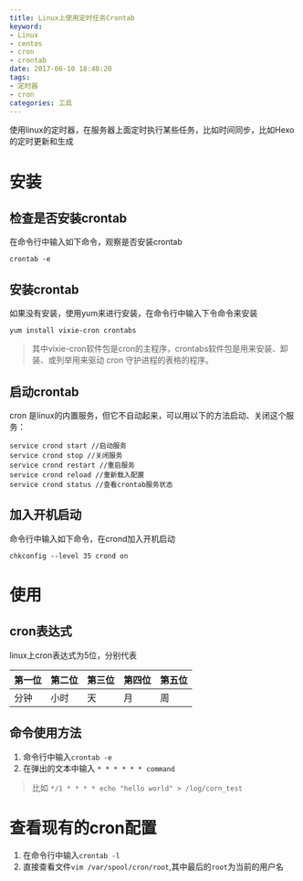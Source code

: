 ```yaml
---
title: Linux上使用定时任务Crontab
keyword: 
- Linux 
- centos 
- cron 
- crontab
date: 2017-06-10 18:40:20
tags:
- 定时器
- cron
categories: 工具
---
```


使用linux的定时器，在服务器上面定时执行某些任务，比如时间同步，比如Hexo的定时更新和生成

<!--more-->

# 安装
## 检查是否安装crontab
在命令行中输入如下命令，观察是否安装crontab
```shell
crontab -e
```
## 安装crontab
如果没有安装，使用yum来进行安装，在命令行中输入下令命令来安装
```shell
yum install vixie-cron crontabs 
```
> 其中vixie-cron软件包是cron的主程序，crontabs软件包是用来安装、卸装、或列举用来驱动 cron 守护进程的表格的程序。

## 启动crontab
cron 是linux的内置服务，但它不自动起来，可以用以下的方法启动、关闭这个服务：
```shell
service crond start //启动服务
service crond stop //关闭服务
service crond restart //重启服务
service crond reload //重新载入配置
service crond status //查看crontab服务状态
```

## 加入开机启动
命令行中输入如下命令，在crond加入开机启动
```shell
chkconfig --level 35 crond on
```

# 使用
## cron表达式
linux上cron表达式为5位，分别代表 

第一位|第二位|第三位|第四位|第五位
-----|------|-----|------|-----
分钟  |小时  |天   |月    |周

## 命令使用方法
1. 命令行中输入`crontab -e`
2. 在弹出的文本中输入 `* * * * * * command`
> 比如 `*/1 * * * * echo "hello world" > /log/corn_test` 


# 查看现有的cron配置
1. 在命令行中输入`crontab -l`
2. 直接查看文件`vim /var/spool/cron/root`,其中最后的`root`为当前的用户名

